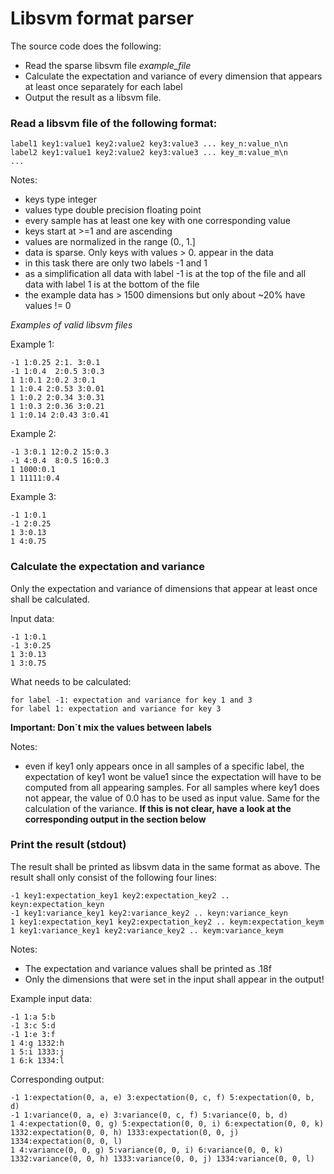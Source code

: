 Libsvm format parser
============

The source code does the following:
 * Read the sparse libsvm file *example_file*
 * Calculate the expectation and variance of every dimension that appears at least once separately for each label
 * Output the result as a libsvm file.


### Read a libsvm file of the following format: 

```
label1 key1:value1 key2:value2 key3:value3 ... key_n:value_n\n 
label2 key1:value1 key2:value2 key3:value3 ... key_m:value_m\n 
...
```

Notes: 
 * keys type integer
 * values type double precision floating point
 * every sample has at least one key with one corresponding value
 * keys start at >=1 and are ascending
 * values are normalized in the range (0., 1.]
 * data is sparse. Only keys with values > 0. appear in the data
 * in this task there are only two labels -1 and 1
 * as a simplification all data with label -1 is at the top of the file and all data with label 1 is at the bottom of the file
 * the example data has > 1500 dimensions but only about ~20% have values != 0

_Examples of valid libsvm files_

Example 1:
```
-1 1:0.25 2:1. 3:0.1
-1 1:0.4  2:0.5 3:0.3
1 1:0.1 2:0.2 3:0.1
1 1:0.4 2:0.53 3:0.01
1 1:0.2 2:0.34 3:0.31
1 1:0.3 2:0.36 3:0.21
1 1:0.14 2:0.43 3:0.41
```

Example 2:
```
-1 3:0.1 12:0.2 15:0.3
-1 4:0.4  8:0.5 16:0.3
1 1000:0.1
1 11111:0.4
```

Example 3:
```
-1 1:0.1
-1 2:0.25
1 3:0.13
1 4:0.75
```

### Calculate the expectation and variance

Only the expectation and variance of dimensions that appear at least once shall be calculated.

Input data:
```
-1 1:0.1
-1 3:0.25
1 3:0.13
1 3:0.75
```

What needs to be calculated:

```
for label -1: expectation and variance for key 1 and 3
for label 1: expectation and variance for key 3
```

**Important: Don´t mix the values between labels**

Notes:
 * even if key1 only appears once in all samples of a specific label, the expectation of key1 wont be value1 since the expectation will have to be computed from all appearing samples. For all samples where key1 does not appear, the value of 0.0 has to be used as input value. Same for the calculation of the variance. **If this is not clear, have a look at the corresponding output in the section below**

### Print the result (stdout)

The result shall be printed as libsvm data in the same format as above.
The result shall only consist of the following four lines:

```
-1 key1:expectation_key1 key2:expectation_key2 .. keyn:expectation_keyn
-1 key1:variance_key1 key2:variance_key2 .. keyn:variance_keyn
1 key1:expectation_key1 key2:expectation_key2 .. keym:expectation_keym
1 key1:variance_key1 key2:variance_key2 .. keym:variance_keym
```

Notes:
 * The expectation and variance values shall be printed as .18f
 * Only the dimensions that were set in the input shall appear in the output!

Example input data:
```
-1 1:a 5:b
-1 3:c 5:d
-1 1:e 3:f
1 4:g 1332:h
1 5:i 1333:j
1 6:k 1334:l
```

Corresponding output:
```
-1 1:expectation(0, a, e) 3:expectation(0, c, f) 5:expectation(0, b, d)
-1 1:variance(0, a, e) 3:variance(0, c, f) 5:variance(0, b, d)
1 4:expectation(0, 0, g) 5:expectation(0, 0, i) 6:expectation(0, 0, k) 1332:expectation(0, 0, h) 1333:expectation(0, 0, j) 1334:expectation(0, 0, l)
1 4:variance(0, 0, g) 5:variance(0, 0, i) 6:variance(0, 0, k) 1332:variance(0, 0, h) 1333:variance(0, 0, j) 1334:variance(0, 0, l)
```


